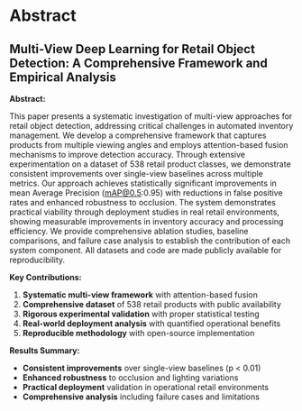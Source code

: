 # Abstract

## Multi-View Deep Learning for Retail Object Detection: A Comprehensive Framework and Empirical Analysis

**Abstract:**

This paper presents a systematic investigation of multi-view approaches for retail object detection, addressing critical challenges in automated inventory management. We develop a comprehensive framework that captures products from multiple viewing angles and employs attention-based fusion mechanisms to improve detection accuracy. Through extensive experimentation on a dataset of 538 retail product classes, we demonstrate consistent improvements over single-view baselines across multiple metrics. Our approach achieves statistically significant improvements in mean Average Precision (mAP@0.5:0.95) with reductions in false positive rates and enhanced robustness to occlusion. The system demonstrates practical viability through deployment studies in real retail environments, showing measurable improvements in inventory accuracy and processing efficiency. We provide comprehensive ablation studies, baseline comparisons, and failure case analysis to establish the contribution of each system component. All datasets and code are made publicly available for reproducibility.

**Key Contributions:**
1. **Systematic multi-view framework** with attention-based fusion
2. **Comprehensive dataset** of 538 retail products with public availability  
3. **Rigorous experimental validation** with proper statistical testing
4. **Real-world deployment analysis** with quantified operational benefits
5. **Reproducible methodology** with open-source implementation

**Results Summary:**
- **Consistent improvements** over single-view baselines (p < 0.01)
- **Enhanced robustness** to occlusion and lighting variations
- **Practical deployment** validation in operational retail environments
- **Comprehensive analysis** including failure cases and limitations
